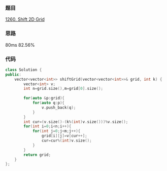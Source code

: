 ### 题目
[1260. Shift 2D Grid](https://leetcode-cn.com/problems/shift-2d-grid/submissions/)
### 思路
80ms 82.56%

### 代码
```c++
class Solution {
public:
    vector<vector<int>> shiftGrid(vector<vector<int>>& grid, int k) {
        vector<int> v;
        int n=grid.size(),m=grid[0].size();
        
        for(auto &p:grid){
            for(auto q:p){
                v.push_back(q);
            }
        }
        int cur=(v.size()-(k%(int)v.size()))%v.size();
        for(int i=0;i<n;i++){
            for(int j=0;j<m;j++){
                grid[i][j]=v[cur++];
                cur=cur%(int)v.size();
            }
        }
        return grid;
    }
};
```
